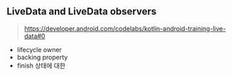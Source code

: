 


## LiveData and LiveData observers

> https://developer.android.com/codelabs/kotlin-android-training-live-data#0



- lifecycle owner
- backing property
- finish 상태에 대한 
<!--stackedit_data:
eyJoaXN0b3J5IjpbLTE4NzMzODg3ODksMjAyMjA4ODI3OF19
-->